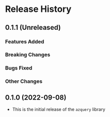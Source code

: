 # Release History

## 0.1.1 (Unreleased)

### Features Added

### Breaking Changes

### Bugs Fixed

### Other Changes

## 0.1.0 (2022-09-08)
* This is the initial release of the `azquery` library
